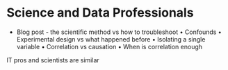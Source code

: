 # Science and Data Professionals

- Blog post - the scientific method vs how to troubleshoot
   • Confounds
   • Experimental design vs what happened before
   • Isolating a single variable
   • Correlation vs causation
   • When is correlation enough

IT pros and scientists are similar